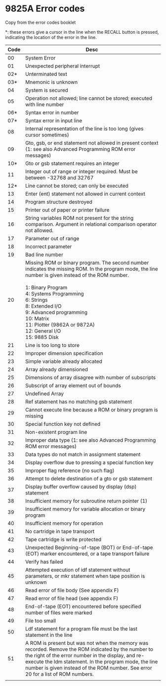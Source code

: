 # 9825A Error codes

Copy from the error codes booklet

\*: these errors give a cursor in the line when the RECALL button is pressed, indicating the location of the error in the line.

| **Code** | **Desc** |
| --- | --- |
| 00  | System Error |
| 01  | Unexpected peripheral interrupt |
| 02\* | Unterminated text |
| 03\* | Mnemonic is unknown |
| 04  | System is secured |
| 05  | Operation not allowed; line cannot be stored; executed with line number |
| 06\* | Syntax error in number |
| 07\* | Syntax error in input line |
| 08  | Internal representation of the line is too long (gives cursor sometimes) |
| 09  | Gto, gsb, or end statement not allowed in present context (1: see also Advanced Programming ROM error messages) |
| 10\* | Gto or gsb statement requires an integer |
| 11  | Integer out of range or integer required. Must be between -32768 and 32767 |
| 12\* | Line cannot be stored; can only be executed |
| 13  | Enter (ent) statement not allowed in current context |
| 14  | Program structure destroyed |
| 15  | Printer out of paper or printer failure |
| 16  | String variables ROM not present for the string comparison. Argument in relational comparison operator not allowed. |
| 17  | Parameter out of range |
| 18  | Incorrect parameter |
| 19  | Bad line number |
| 20  | Missing ROM or binary program. The second number indicates the missing ROM. In the program mode, the line number is given instead of the ROM number.<br><br>1: Binary Program  <br>4: Systems Programming  <br>6: Strings  <br>8: Extended I/O  <br>9: Advanced programming  <br>10: Matrix  <br>11: Plotter (9862A or 9872A)  <br>12: General I/O  <br>15: 9885 Disk |
| 21  | Line is too long to store |
| 22  | Improper dimension specification |
| 23  | Simple variable already allocated |
| 24  | Array already dimensioned |
| 25  | Dimensions of array disagree with number of subscripts |
| 26  | Subscript of array element out of bounds |
| 27  | Undefined Array |
| 28  | Ref statement has no matching gsb statement |
| 29  | Cannot execute line because a ROM or binary program is missing |
| 30  | Special function key not defined |
| 31  | Non-existent program line |
| 32  | Improper data type (1: see also Advanced Programming ROM error messages) |
| 33  | Data types do not match in assignment statement |
| 34  | Display overflow due to pressing a special function key |
| 35  | Improper flag reference (no such flag) |
| 36  | Attempt to delete destination of a gto or gsb statement |
| 37  | Display buffer overflow caused by display (dsp) statement |
| 38  | Insufficient memory for subroutine return pointer (1) |
| 39  | Insufficient memory for variable allocation or binary program |
| 40  | Insufficient memory for operation |
| 41  | No cartridge in tape transport |
| 42  | Tape cartridge is write protected |
| 43  | Unexpected Beginning-of-tape (BOT) or End-of-tape (EOT) marker encountered, or a tape transport failure |
| 44  | Verify has failed |
| 45  | Attempted execution of idf statement without parameters, or mkr statement when tape position is unknown |
| 46  | Read error of file body (See appendix F) |
| 47  | Read error of file head (see appendix F) |
| 48  | End-of-tape (EOT) encountered before specified number of files were marked |
| 49  | File too small |
| 50  | Ldf statement for a program file must be the last statement in the line |
| 51  | A ROM is present but was not when the memory was recorded. Remove the ROM indicated by the number to the right of the error number in the display, and re-execute the ldm statement. In the program mode, the line number is given instead of the ROM number. See error 20 for a list of ROM numbers. |
|     |     |